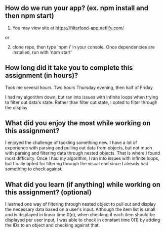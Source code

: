 ## How do we run your app? (ex. npm install and then npm start)

1) You may view site at https://filterfood-app.netlify.com/

or

2) clone repo, then type 'npm i' in your console. Once dependencies are installed, run with 'npm start'




## How long did it take you to complete this assignment (in hours)?

Took me several hours. Two hours Thursday evening, then half of Friday

I had my algorithm down, but ran into issues with infinite loops when trying to filter out data's state.
Rather than filter out state, I opted to filter through the display


## What did you enjoy the most while working on this assignment?

I enjoyed the challenge of tackling something new.
I have a lot of experience with parsing and pulling out data from objects, but not much
with parsing and filtering data through nested objects.  That is where I found most difficulty.
Once I had my algorithm, I ran into issues with infinite loops, but finally opted for filtering through 
the visual end since I already had something to check against. 



## What did you learn (if anything) while working on this assignment? (optional)

I learned one way of filtering through nested object to pull out and display the necessary data 
based on a user's input.  Although the item list is small and is displayed in linear time 0(n), 
when checking if each item should be displayed per user input, I was able to check in constant time 0(1) by adding the IDs to an object and checking against that.

